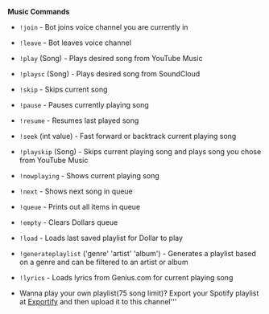 **Music Commands**
- `!join`  - Bot joins voice channel you are currently in 
- `!leave`  - Bot leaves voice channel
- `!play` (Song)  - Plays desired song from YouTube Music
- `!playsc` (Song) - Plays desired song from SoundCloud
- `!skip`  - Skips current song
- `!pause`  - Pauses currently playing song
- `!resume`  - Resumes last played song 
- `!seek` (int value)  - Fast forward or backtrack current playing song
- `!playskip` (Song)  - Skips current playing song and plays song you chose from YouTube Music
- `!nowplaying` - Shows current playing song
- `!next`  - Shows next song in queue
- `!queue`  - Prints out all items in queue
- `!empty`  - Clears Dollars queue
- `!load`  - Loads last saved playlist for Dollar to play
- `!generateplaylist` ('genre' 'artist' 'album')  - Generates a playlist based on a genre and can be filtered to an artist or album
- `!lyrics`  - Loads lyrics from Genius.com for current playing song

- Wanna play your own playlist(75 song limit)? Export your Spotify playlist at [Exportify](https://exportify.net/) and then upload it to this channel'''